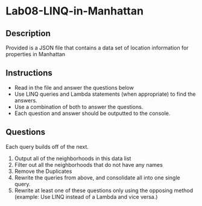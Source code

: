 # Lab08-LINQ-in-Manhattan
## Description
Provided is a JSON file that contains a data set of location information for properties in Manhattan

## Instructions
* Read in the file and answer the questions below
* Use LINQ queries and Lambda statements (when appropriate) to find the answers.
* Use a combination of both to answer the questions.
* Each question and answer should be outputted to the console.

## Questions
Each query builds off of the next.

1. Output all of the neighborhoods in this data list
2. Filter out all the neighborhoods that do not have any names
3. Remove the Duplicates
4. Rewrite the queries from above, and consolidate all into one single query.
5. Rewrite at least one of these questions only using the opposing method (example: Use LINQ instead of a Lambda and vice versa.)